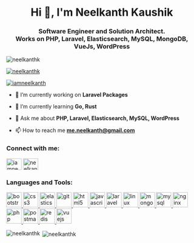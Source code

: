 <h1 align="center">Hi 👋, I'm Neelkanth Kaushik</h1>
<h3 align="center">Software Engineer and Solution Architect. <br> Works on PHP, Laravel, Elasticsearch, MySQL, MongoDB, VueJs, WordPress</h3>

<p align="left"> <img src="https://komarev.com/ghpvc/?username=neelkanthk&label=Profile%20views&color=0e75b6&style=flat" alt="neelkanthk" /> </p>

<p align="left"> <a href="https://github.com/ryo-ma/github-profile-trophy"><img src="https://github-profile-trophy.vercel.app/?username=neelkanthk" alt="neelkanthk" /></a> </p>

<p align="left"> <a href="https://twitter.com/iamneelkanth" target="blank"><img src="https://img.shields.io/twitter/follow/iamneelkanth?logo=twitter&style=for-the-badge" alt="iamneelkanth" /></a> </p>

- 🔭 I’m currently working on **Laravel Packages**

- 🌱 I’m currently learning **Go, Rust**

- 💬 Ask me about **PHP, Laravel, Elasticsearch, MySQL, WordPress**

- 📫 How to reach me **me.neelkanth@gmail.com**

<h3 align="left">Connect with me:</h3>
<p align="left">
<a href="https://twitter.com/iamneelkanth" target="blank"><img align="center" src="https://cdn.jsdelivr.net/npm/simple-icons@3.0.1/icons/twitter.svg" alt="iamneelkanth" height="30" width="40" /></a>
<a href="https://linkedin.com/in/neelkanthkaushik" target="blank"><img align="center" src="https://cdn.jsdelivr.net/npm/simple-icons@3.0.1/icons/linkedin.svg" alt="neelkanthkaushik" height="30" width="40" /></a>
</p>

<h3 align="left">Languages and Tools:</h3>
<p align="left"> <a href="https://getbootstrap.com" target="_blank"> <img src="https://devicons.github.io/devicon/devicon.git/icons/bootstrap/bootstrap-plain.svg" alt="bootstrap" width="40" height="40"/> </a> <a href="https://www.w3schools.com/css/" target="_blank"> <img src="https://devicons.github.io/devicon/devicon.git/icons/css3/css3-original-wordmark.svg" alt="css3" width="40" height="40"/> </a> <a href="https://www.elastic.co" target="_blank"> <img src="https://www.vectorlogo.zone/logos/elastic/elastic-icon.svg" alt="elasticsearch" width="40" height="40"/> </a> <a href="https://git-scm.com/" target="_blank"> <img src="https://www.vectorlogo.zone/logos/git-scm/git-scm-icon.svg" alt="git" width="40" height="40"/> </a> <a href="https://www.w3.org/html/" target="_blank"> <img src="https://devicons.github.io/devicon/devicon.git/icons/html5/html5-original-wordmark.svg" alt="html5" width="40" height="40"/> </a> <a href="https://developer.mozilla.org/en-US/docs/Web/JavaScript" target="_blank"> <img src="https://devicons.github.io/devicon/devicon.git/icons/javascript/javascript-original.svg" alt="javascript" width="40" height="40"/> </a> <a href="https://laravel.com/" target="_blank"> <img src="https://devicons.github.io/devicon/devicon.git/icons/laravel/laravel-plain-wordmark.svg" alt="laravel" width="40" height="40"/> </a> <a href="https://www.linux.org/" target="_blank"> <img src="https://devicons.github.io/devicon/devicon.git/icons/linux/linux-original.svg" alt="linux" width="40" height="40"/> </a> <a href="https://www.mongodb.com/" target="_blank"> <img src="https://devicons.github.io/devicon/devicon.git/icons/mongodb/mongodb-original-wordmark.svg" alt="mongodb" width="40" height="40"/> </a> <a href="https://www.mysql.com/" target="_blank"> <img src="https://devicons.github.io/devicon/devicon.git/icons/mysql/mysql-original-wordmark.svg" alt="mysql" width="40" height="40"/> </a> <a href="https://www.nginx.com" target="_blank"> <img src="https://devicons.github.io/devicon/devicon.git/icons/nginx/nginx-original.svg" alt="nginx" width="40" height="40"/> </a> <a href="https://www.php.net" target="_blank"> <img src="https://devicons.github.io/devicon/devicon.git/icons/php/php-original.svg" alt="php" width="40" height="40"/> </a> <a href="https://postman.com" target="_blank"> <img src="https://www.vectorlogo.zone/logos/getpostman/getpostman-icon.svg" alt="postman" width="40" height="40"/> </a> <a href="https://redis.io" target="_blank"> <img src="https://devicons.github.io/devicon/devicon.git/icons/redis/redis-original-wordmark.svg" alt="redis" width="40" height="40"/> </a> <a href="https://vuejs.org/" target="_blank"> <img src="https://devicons.github.io/devicon/devicon.git/icons/vuejs/vuejs-original-wordmark.svg" alt="vuejs" width="40" height="40"/> </a> </p>

<p><img align="left" src="https://github-readme-stats.vercel.app/api/top-langs?username=neelkanthk&show_icons=true&locale=en&layout=compact" alt="neelkanthk" /></p>

<p>&nbsp;<img align="center" src="https://github-readme-stats.vercel.app/api?username=neelkanthk&show_icons=true&locale=en" alt="neelkanthk" /></p>
